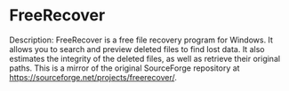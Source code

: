 # FreeRecover
Description: FreeRecover is a free file recovery program for Windows. It allows you to search and preview deleted files to find lost data. It also estimates the integrity of the deleted files, as well as retrieve their original paths. This is a mirror of the original SourceForge repository at https://sourceforge.net/projects/freerecover/.
